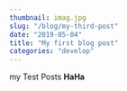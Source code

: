 ```yaml
---
thumbnail: imag.jpg
slug: "/blog/my-third-post"
date: "2019-05-04"
title: "My first blog post"
categories: "develop"
---
```


my Test Posts <strong>HaHa</strong>
